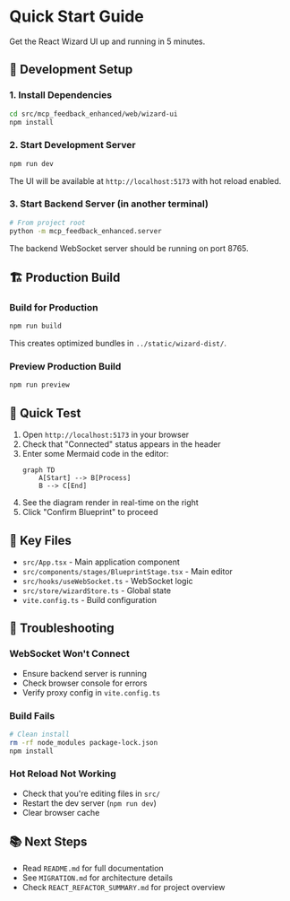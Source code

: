 # Quick Start Guide

Get the React Wizard UI up and running in 5 minutes.

## 🚀 Development Setup

### 1. Install Dependencies
```bash
cd src/mcp_feedback_enhanced/web/wizard-ui
npm install
```

### 2. Start Development Server
```bash
npm run dev
```

The UI will be available at `http://localhost:5173` with hot reload enabled.

### 3. Start Backend Server (in another terminal)
```bash
# From project root
python -m mcp_feedback_enhanced.server
```

The backend WebSocket server should be running on port 8765.

## 🏗️ Production Build

### Build for Production
```bash
npm run build
```

This creates optimized bundles in `../static/wizard-dist/`.

### Preview Production Build
```bash
npm run preview
```

## 🧪 Quick Test

1. Open `http://localhost:5173` in your browser
2. Check that "Connected" status appears in the header
3. Enter some Mermaid code in the editor:
   ```mermaid
   graph TD
       A[Start] --> B[Process]
       B --> C[End]
   ```
4. See the diagram render in real-time on the right
5. Click "Confirm Blueprint" to proceed

## 📁 Key Files

- `src/App.tsx` - Main application component
- `src/components/stages/BlueprintStage.tsx` - Main editor
- `src/hooks/useWebSocket.ts` - WebSocket logic
- `src/store/wizardStore.ts` - Global state
- `vite.config.ts` - Build configuration

## 🐛 Troubleshooting

### WebSocket Won't Connect
- Ensure backend server is running
- Check browser console for errors
- Verify proxy config in `vite.config.ts`

### Build Fails
```bash
# Clean install
rm -rf node_modules package-lock.json
npm install
```

### Hot Reload Not Working
- Check that you're editing files in `src/`
- Restart the dev server (`npm run dev`)
- Clear browser cache

## 📚 Next Steps

- Read `README.md` for full documentation
- See `MIGRATION.md` for architecture details
- Check `REACT_REFACTOR_SUMMARY.md` for project overview
